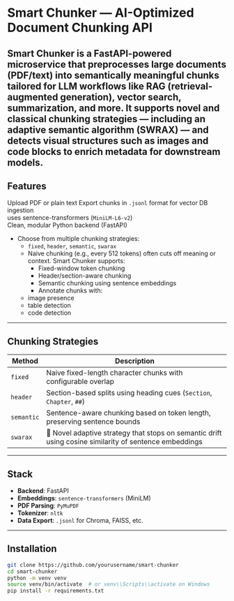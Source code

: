 
# Smart Chunker — AI-Optimized Document Chunking API

Smart Chunker is a FastAPI-powered microservice that preprocesses large documents (PDF/text) into semantically meaningful chunks tailored for LLM workflows like RAG (retrieval-augmented generation), vector search, summarization, and more.
It supports novel and classical chunking strategies — including an adaptive semantic algorithm (SWRAX) — and detects visual structures such as images and code blocks to enrich metadata for downstream models.
---

## Features

Upload PDF or plain text
Export chunks in `.jsonl` format for vector DB ingestion  
uses sentence-transformers (`MiniLM-L6-v2`)  
Clean, modular Python backend (FastAPI)
- Choose from multiple chunking strategies:
  - `fixed`, `header`, `semantic`, `swarax`
  - Naive chunking (e.g., every 512 tokens) often cuts off meaning or context. Smart Chunker supports:
    - Fixed-window token chunking
    - Header/section-aware chunking
    - Semantic chunking using sentence embeddings
    - Annotate chunks with:
  - image presence
  - table detection
  - code detection

---

## Chunking Strategies

| Method     | Description                                                                 |
|------------|-----------------------------------------------------------------------------|
| `fixed`    | Naive fixed-length character chunks with configurable overlap               |
| `header`   | Section-based splits using heading cues (`Section`, `Chapter`, `##`)        |
| `semantic` | Sentence-aware chunking based on token length, preserving sentence bounds   |
| `swarax`   | 🔬 Novel adaptive strategy that stops on semantic drift using cosine similarity of sentence embeddings |

---

## Stack

- **Backend**: FastAPI
- **Embeddings**: `sentence-transformers` (MiniLM)
- **PDF Parsing**: `PyMuPDF`
- **Tokenizer**: `nltk`
- **Data Export**: `.jsonl` for Chroma, FAISS, etc.

---

## Installation

```bash
git clone https://github.com/yourusername/smart-chunker
cd smart-chunker
python -m venv venv
source venv/bin/activate  # or venv\\Scripts\\activate on Windows
pip install -r requirements.txt


